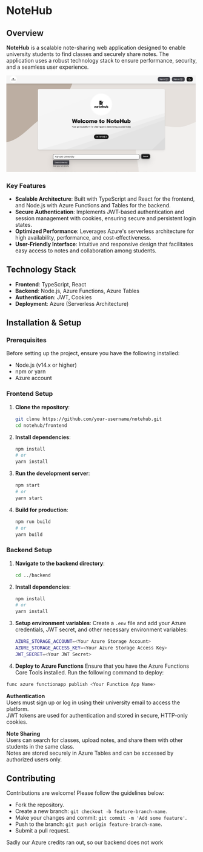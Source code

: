 # NoteHub

## Overview

**NoteHub** is a scalable note-sharing web application designed to enable university students to find classes and securely share notes. The application uses a robust technology stack to ensure performance, security, and a seamless user experience.

<img src="notehub.png" alt="Notehub" width="500">

### Key Features

- **Scalable Architecture**: Built with TypeScript and React for the frontend, and Node.js with Azure Functions and Tables for the backend.
- **Secure Authentication**: Implements JWT-based authentication and session management with cookies, ensuring secure and persistent login states.
- **Optimized Performance**: Leverages Azure's serverless architecture for high availability, performance, and cost-effectiveness.
- **User-Friendly Interface**: Intuitive and responsive design that facilitates easy access to notes and collaboration among students.

## Technology Stack

- **Frontend**: TypeScript, React
- **Backend**: Node.js, Azure Functions, Azure Tables
- **Authentication**: JWT, Cookies
- **Deployment**: Azure (Serverless Architecture)

## Installation & Setup

### Prerequisites

Before setting up the project, ensure you have the following installed:

- Node.js (v14.x or higher)
- npm or yarn
- Azure account

### Frontend Setup

1. **Clone the repository**:
    ```bash
    git clone https://github.com/your-username/notehub.git
    cd notehub/frontend
    ```

2. **Install dependencies**:
    ```bash
    npm install
    # or
    yarn install
    ```

3. **Run the development server**:
    ```bash
    npm start
    # or
    yarn start
    ```

4. **Build for production**:
    ```bash
    npm run build
    # or
    yarn build
    ```

### Backend Setup

1. **Navigate to the backend directory**:
    ```bash
    cd ../backend
    ```

2. **Install dependencies**:
    ```bash
    npm install
    # or
    yarn install
    ```

3. **Setup environment variables**:
   Create a `.env` file and add your Azure credentials, JWT secret, and other necessary environment variables:
   ```bash
   AZURE_STORAGE_ACCOUNT=<Your Azure Storage Account>
   AZURE_STORAGE_ACCESS_KEY=<Your Azure Storage Access Key>
   JWT_SECRET=<Your JWT Secret>

4. **Deploy to Azure Functions**
  Ensure that you have the Azure Functions Core Tools installed.
  Run the following command to deploy:

  ```bash
  func azure functionapp publish <Your Function App Name>
  ```


**Authentication**  
Users must sign up or log in using their university email to access the platform.  
JWT tokens are used for authentication and stored in secure, HTTP-only cookies.

**Note Sharing**  
Users can search for classes, upload notes, and share them with other students in the same class.  
Notes are stored securely in Azure Tables and can be accessed by authorized users only.

## Contributing  
Contributions are welcome! Please follow the guidelines below:

  
- Fork the repository.
- Create a new branch: `git checkout -b feature-branch-name`.
- Make your changes and commit: `git commit -m 'Add some feature'`.
- Push to the branch: `git push origin feature-branch-name`.
- Submit a pull request.


 Sadly our Azure credits ran out, so our backend does not work
